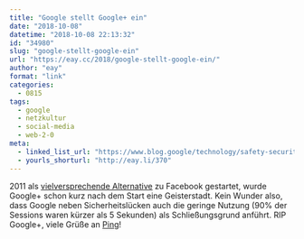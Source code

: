 ```yaml
---
title: "Google stellt Google+ ein"
date: "2018-10-08"
datetime: "2018-10-08 22:13:32"
id: "34980"
slug: "google-stellt-google-ein"
url: "https://eay.cc/2018/google-stellt-google-ein/"
author: "eay"
format: "link"
categories:
  - 0815
tags:
  - google
  - netzkultur
  - social-media
  - web-2-0
meta:
  - linked_list_url: "https://www.blog.google/technology/safety-security/project-strobe/"
  - yourls_shorturl: "http://eay.li/370"
---
```


2011 als [vielversprechende Alternative](https://eay.cc/2011/googleplus/) zu Facebook gestartet, wurde Google+ schon kurz nach dem Start eine Geisterstadt. Kein Wunder also, dass Google neben Sicherheitslücken auch die geringe Nutzung (90% der Sessions waren kürzer als 5 Sekunden) als Schließungsgrund anführt. RIP Google+, viele Grüße an [Ping](https://en.wikipedia.org/wiki/ITunes_Ping)!
